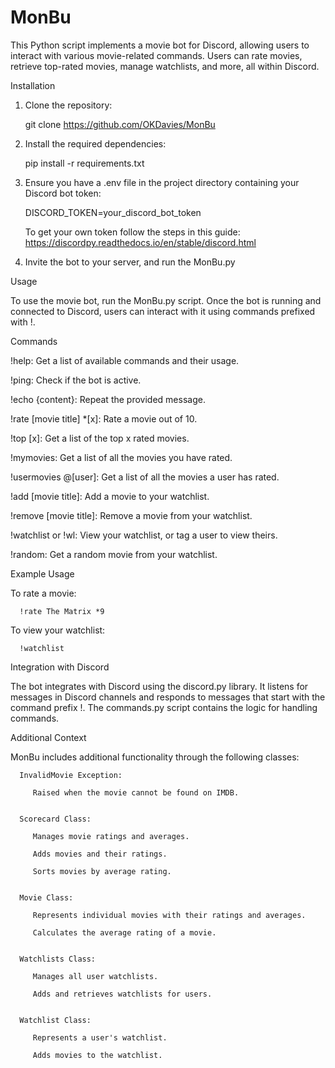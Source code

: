 # MonBu

This Python script implements a movie bot for Discord, allowing users to interact with various movie-related commands. Users can rate movies, retrieve top-rated movies, manage watchlists, and more, all within Discord.


Installation

   1. Clone the repository:
   
      git clone https://github.com/OKDavies/MonBu

   2. Install the required dependencies:
   
      pip install -r requirements.txt

   3. Ensure you have a .env file in the project directory containing your Discord bot token:
   
      DISCORD_TOKEN=your_discord_bot_token

      To get your own token follow the steps in this guide:
         https://discordpy.readthedocs.io/en/stable/discord.html

   4. Invite the bot to your server, and run the MonBu.py



Usage

   To use the movie bot, run the MonBu.py script. Once the bot is running and connected to Discord, users can interact with it using commands prefixed with !.

Commands

   !help: Get a list of available commands and their usage.

   !ping: Check if the bot is active.

   !echo {content}: Repeat the provided message.

   !rate [movie title] *[x]: Rate a movie out of 10.

   !top [x]: Get a list of the top x rated movies.

   !mymovies: Get a list of all the movies you have rated.

   !usermovies @[user]: Get a list of all the movies a user has rated.

   !add [movie title]: Add a movie to your watchlist.

   !remove [movie title]: Remove a movie from your watchlist.

   !watchlist or !wl: View your watchlist, or tag a user to view theirs.

   !random: Get a random movie from your watchlist.



Example Usage

   To rate a movie:

      !rate The Matrix *9

   To view your watchlist:

      !watchlist


Integration with Discord

   The bot integrates with Discord using the discord.py library. It listens for messages in Discord channels and responds to messages that start with the command prefix !. The commands.py script contains the logic for handling commands.


Additional Context

   MonBu includes additional functionality through the following classes:

      InvalidMovie Exception:

         Raised when the movie cannot be found on IMDB.


      Scorecard Class:

         Manages movie ratings and averages.
         
         Adds movies and their ratings.
         
         Sorts movies by average rating.


      Movie Class:

         Represents individual movies with their ratings and averages.
         
         Calculates the average rating of a movie.


      Watchlists Class:

         Manages all user watchlists.
         
         Adds and retrieves watchlists for users.


      Watchlist Class:

         Represents a user's watchlist.
         
         Adds movies to the watchlist.

